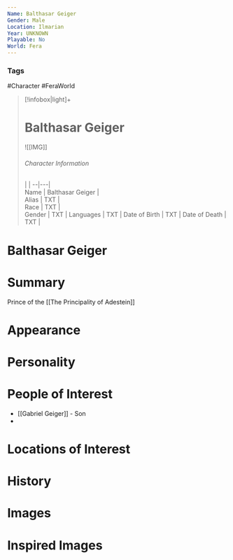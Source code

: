```yaml
---
Name: Balthasar Geiger  
Gender: Male
Location: Ilmarian
Year: UNKNOWN
Playable: No
World: Fera
---
```


### Tags
#Character #FeraWorld 

> [!infobox|light]+  
> # Balthasar Geiger  
> ![[IMG]]  
> ###### Character Information
>  |   |
> --|---|  
> Name | Balthasar Geiger |  
> Alias | TXT |  
> Race | TXT |  
> Gender | TXT |
> Languages | TXT |
> Date of Birth | TXT |
> Date of Death | TXT |

# Balthasar Geiger

# Summary
Prince of the [[The Principality of Adestein]]

# Appearance

# Personality

# People of Interest
- [[Gabriel Geiger]] - Son
- 
# Locations of Interest

# History

# Images

# Inspired Images
